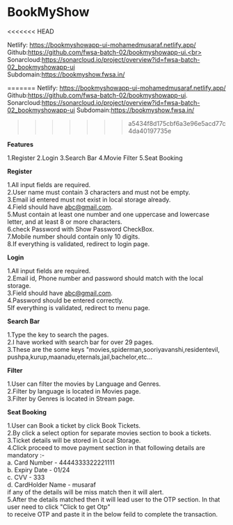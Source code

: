 # BookMyShow

<<<<<<< HEAD

Netlify: https://bookmyshowapp-ui-mohamedmusaraf.netlify.app/ <br>
Github:https://github.com/fwsa-batch-02/bookmyshowapp-ui.<br>
Sonarcloud:https://sonarcloud.io/project/overview?id=fwsa-batch-02_bookmyshowapp-ui <br>
Subdomain:https://bookmyshow.fwsa.in/

=======
Netlify: https://bookmyshowapp-ui-mohamedmusaraf.netlify.app/ </br>
Github:https://github.com/fwsa-batch-02/bookmyshowapp-ui. </br>
Sonarcloud:https://sonarcloud.io/project/overview?id=fwsa-batch-02_bookmyshowapp-ui
Subdomain:https://bookmyshow.fwsa.in/
>>>>>>> a5434f8d175cbf6a3e96e5acd77c4da40197735e

**Features**

1.Register
2.Login
3.Search Bar
4.Movie Filter
5.Seat Booking

**Register**

1.All input fields are required. <br>
2.User name must contain 3 characters and must not be empty.<br>
3.Email id entered must not exist in local storage already.<br>
4.Field should have abc@gmail.com.<br>
5.Must contain at least one number and one uppercase and lowercase letter, and at least 8 or more characters.<br>
6.check Password with Show Password CheckBox.<br>
7.Mobile number should contain only 10 digits.<br>
8.If everything is validated, redirect to login page.<br>


**Login**

1.All input fields are required.<br>
2.Email id, Phone number and password should match with the local storage.<br>
3.Field should have abc@gmail.com.<br>
4.Password should be entered correctly.<br>
5If everything is validated, redirect to menu page.<br>

**Search Bar**

1.Type the key to search the pages.<br>
2.I have worked with search bar for over 29 pages.<br>
3.These are the some keys "movies,spiderman,sooriyavanshi,residentevil,
pushpa,kurup,maanadu,eternals,jail,bachelor,etc...<br>


**Filter**

1.User can filter the movies by Language and Genres.<br>
2.Filter by language is located in Movies page.<br>
3.Filter by Genres is located in Stream page.<br>


**Seat Booking**

1.User can Book a ticket by click Book Tickets.<br>
2.By click a select option for separate movies section to book a tickets.<br>
3.Ticket details will be stored in Local Storage.<br>
4.Click proceed to move payment section in that following details are mandatory :- <br>
  a. Card Number - 4444333322221111<br>
  b. Expiry Date - 01/24<br>
  c. CVV - 333<br>
  d. CardHolder Name - musaraf<br>
if any of the details will be miss match then it will alert.  <br>
5.After the details matched then it will lead user to the OTP section. In that user need to click "Click to get Otp" <br>
to receive OTP and paste it in the below feild to complete the transaction. 